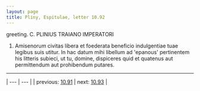 ```yaml
---
layout: page
title: Pliny, Espitulae, letter 10.92
---
```


greeting. C. PLINIUS TRAIANO IMPERATORI



1. Amisenorum civitas libera et foederata beneficio indulgentiae tuae legibus suis utitur. In hac datum mihi libellum ad 'epanous' pertinentem his litteris subieci, ut tu, domine, dispiceres quid et quatenus aut permittendum aut prohibendum putares.



---

| --- | --- |
| previous: [10.91](../10.91/) | next: [10.93](../10.93/) |